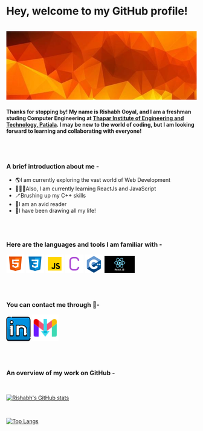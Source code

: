 # Hey, welcome to my GitHub profile!

<br />

<img src="./images/banner.jpg" alt="Banner" width="1000">

<br />

#### Thanks for stopping by! My name is Rishabh Goyal, and I am a freshman studing Computer Engineering at [Thapar Institute of Engineering and Technology, Patiala](https://www.thapar.edu/). I may be new to the world of coding, but I am looking forward to learning and collaborating with everyone!

<br />
<br />

### A brief introduction about me -
* 🌎I am currently exploring the vast world of Web Development
* 👨🏽‍💻Also, I am currently learning ReactJs and JavaScript
* 🪥Brushing up my C++ skills
* 📕I am an avid reader
* 🎨I have been drawing all my life!

<br />
<br />

### Here are the languages and tools I am familiar with -
![HTML](./images/html.png)
![CSS](./images/css.png)
![Javascript](./images/javascript.png)
![C](./images/c.png)
<img src="./images/c++.png" alt="C++" width="48" />
<img src="./images/react.png" alt="C++" width="80" />

<br />
<br />

### You can contact me through 📝-
[![LinkedIn](./images/linkedin.png)](https://www.linkedin.com/in/rishabh-goyal-57278b229/)
<a href="mailto:rgoyal2_be21@thapar.edu">
        <img src="./images/gmail.png" width="70" />
</a>

<br />
<br />

### An overview of my work on GitHub -

<br />

[![Rishabh's GitHub stats](https://github-readme-stats.vercel.app/api?username=rishabhgl&show_icons=true&theme=gruvbox)](https://github.com/api/rishabhgl/github-readme-stats)

<br />

[![Top Langs](https://github-readme-stats.vercel.app/api/top-langs/?username=rishabhgl&show_icons=true&theme=gruvbox)](https://github.com/\rishabhgl/github-readme-stats)



